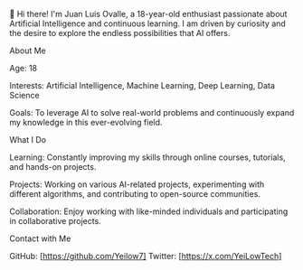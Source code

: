 👋 Hi there! I'm Juan Luis Ovalle, a 18-year-old enthusiast passionate about Artificial Intelligence and continuous learning. I am driven by curiosity and the desire to explore the endless possibilities that AI offers.

About Me

Age: 18

Interests: Artificial Intelligence, Machine Learning, Deep Learning, Data Science

Goals: To leverage AI to solve real-world problems and continuously expand my knowledge in this ever-evolving field.


What I Do

Learning: Constantly improving my skills through online courses, tutorials, and hands-on projects.  

Projects: Working on various AI-related projects, experimenting with different algorithms, and contributing to open-source communities.

Collaboration: Enjoy working with like-minded individuals and participating in collaborative projects.


Contact with Me

GitHub: [https://github.com/Yeilow7]
Twitter: [https://x.com/YeiLowTech]
